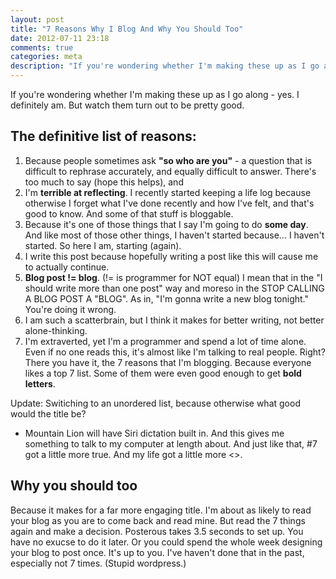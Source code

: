```yaml
---
layout: post
title: "7 Reasons Why I Blog And Why You Should Too"
date: 2012-07-11 23:18
comments: true
categories: meta
description: "If you're wondering whether I'm making these up as I go along - yes. I definitely am. Because people sometimes ask \"so who are you\" - a question that is difficult to rephrase accurately, and equally difficult to answer."
---
```

If you're wondering whether I'm making these up as I go along - yes. I definitely am. But watch them turn out to be pretty good.

## The definitive list of reasons:

1. Because people sometimes ask **"so who are you"** - a question that is difficult to rephrase accurately, and equally difficult to answer. There's too much to say (hope this helps), and
1. I'm **terrible at reflecting**. I recently started keeping a life log because otherwise I forget what I've done recently and how I've felt, and that's good to know. And some of that stuff is bloggable.
1. Because it's one of those things that I say I'm going to do **some day**. And like most of those other things, I haven't started because... I haven't started. So here I am, starting (again).
1. I write this post because hopefully writing a post like this will cause me to actually continue.
1. **Blog post != blog**. (!= is programmer for NOT equal) I mean that in the "I should write more than one post" way and moreso in the STOP CALLING A BLOG POST A "BLOG". As in, "I'm gonna write a new blog tonight." You're doing it wrong.
1. I am such a scatterbrain, but I think it makes for better writing, not better alone-thinking.
1. I'm extraverted, yet I'm a programmer and spend a lot of time alone. Even if no one reads this, it's almost like I'm talking to real people. Right?
There you have it, the 7 reasons that I'm blogging. Because everyone likes a top 7 list. Some of them were even good enough to get **bold letters**.

Update: Switiching to an unordered list, because otherwise what good would the title be?

* Mountain Lion will have Siri dictation built in. And this gives me something to talk to my computer at length about. And just like that, #7 got a little more true. And my life got a little more <<insert self-deprecating adjective here>>.

## Why you should too

Because it makes for a far more engaging title. I'm about as likely to read your blog as you are to come back and read mine. But read the 7 things again and make a decision. Posterous takes 3.5 seconds to set up. You have no exucse to do it later. Or you could spend the whole week designing your blog to post once. It's up to you. I've haven't done that in the past, especially not 7 times. (Stupid wordpress.)
